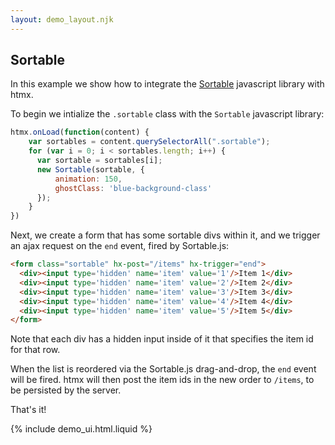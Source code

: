 ```yaml
---
layout: demo_layout.njk
---
```

        
## Sortable

In this example we show how to integrate the [Sortable](https://sortablejs.github.io/sortablejs/)
javascript library with htmx.

To begin we intialize the `.sortable` class with the `Sortable` javascript library:

```js
htmx.onLoad(function(content) {
    var sortables = content.querySelectorAll(".sortable");
    for (var i = 0; i < sortables.length; i++) {
      var sortable = sortables[i];
      new Sortable(sortable, {
          animation: 150,
          ghostClass: 'blue-background-class'
      });
    }
})
```

Next, we create a form that has some sortable divs within it, and we trigger an ajax request on the `end` event, fired
by Sortable.js:

```html
<form class="sortable" hx-post="/items" hx-trigger="end">
  <div><input type='hidden' name='item' value='1'/>Item 1</div>
  <div><input type='hidden' name='item' value='2'/>Item 2</div>
  <div><input type='hidden' name='item' value='3'/>Item 3</div>
  <div><input type='hidden' name='item' value='4'/>Item 4</div>
  <div><input type='hidden' name='item' value='5'/>Item 5</div>
</form>
```

Note that each div has a hidden input inside of it that specifies the item id for that row.

When the list is reordered via the Sortable.js drag-and-drop, the `end` event will be fired.  htmx will then post
the item ids in the new order to `/items`, to be persisted by the server.

That's it!

{% include demo_ui.html.liquid %}
<script src="https://cdn.jsdelivr.net/npm/sortablejs@latest/Sortable.min.js"></script>
<script>

    //=========================================================================
    // Fake Server Side Code
    //=========================================================================
    htmx.onLoad(function(content) {
        var sortables = content.querySelectorAll(".sortable");
        for (var i = 0; i < sortables.length; i++) {
          var sortable = sortables[i];
          new Sortable(sortable, {
              animation: 150,
              ghostClass: 'blue-background-class'
          });
        }
    })
    
    var listItems = [1, 2, 3, 4, 5]
    // routes
    init("/demo", function(request, params){
      return '<form id=example1" class="list-group col sortable" hx-post="/items" hx-trigger="end">\n' +
      listContents()
      + "\n</form>";
    });
    
    onPost("/items", function (request, params) {
      console.log(params);
      listItems = params.item;
      return listContents();
    });
    
    // templates
    function listContents() {
      return listItems.map(function(val) {
        return "  <div><input type='hidden' name='item' value='" + val + "'/> Item " + val +"</div>";
      }).join("\n");
    }

</script>

